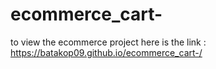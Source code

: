 # ecommerce_cart-
to view the ecommerce project here is the link :
https://batakop09.github.io/ecommerce_cart-/
